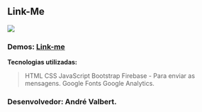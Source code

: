 ﻿## Link-Me

![](http://felixtechlimited.com/uploads/864d09ad80.png)

### Demos: [Link-me](https://andrevalbert.github.io/link-me/)

**Tecnologias utilizadas:**
> HTML
> CSS
> JavaScript
> Bootstrap
> Firebase - Para enviar as mensagens.
> Google Fonts
> Google Analytics.

### Desenvolvedor: André Valbert.

